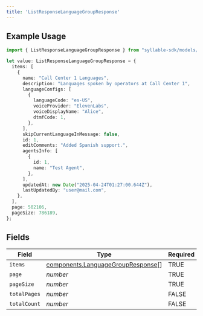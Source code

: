 ```yaml
---
title: 'ListResponseLanguageGroupResponse'
---
```


## Example Usage

```typescript
import { ListResponseLanguageGroupResponse } from "syllable-sdk/models/components";

let value: ListResponseLanguageGroupResponse = {
  items: [
    {
      name: "Call Center 1 Languages",
      description: "Languages spoken by operators at Call Center 1",
      languageConfigs: [
        {
          languageCode: "es-US",
          voiceProvider: "ElevenLabs",
          voiceDisplayName: "Alice",
          dtmfCode: 1,
        },
      ],
      skipCurrentLanguageInMessage: false,
      id: 1,
      editComments: "Added Spanish support.",
      agentsInfo: [
        {
          id: 1,
          name: "Test Agent",
        },
      ],
      updatedAt: new Date("2025-04-24T01:27:00.644Z"),
      lastUpdatedBy: "user@mail.com",
    },
  ],
  page: 502106,
  pageSize: 786189,
};
```

## Fields

| Field                                                                                  | Type                                                                                   | Required                                                                               | Description                                                                            |
| -------------------------------------------------------------------------------------- | -------------------------------------------------------------------------------------- | -------------------------------------------------------------------------------------- | -------------------------------------------------------------------------------------- |
| `items`                                                                                | [components.LanguageGroupResponse](/sdk-docs/models/components/languagegroupresponse)[] | TRUE                                                                     | N/A                                                                                    |
| `page`                                                                                 | *number*                                                                               | TRUE                                                                     | N/A                                                                                    |
| `pageSize`                                                                             | *number*                                                                               | TRUE                                                                     | N/A                                                                                    |
| `totalPages`                                                                           | *number*                                                                               | FALSE                                                                     | N/A                                                                                    |
| `totalCount`                                                                           | *number*                                                                               | FALSE                                                                     | N/A                                                                                    |